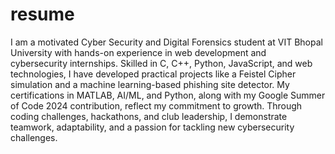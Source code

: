 # resume

I am a motivated Cyber Security and Digital Forensics student at VIT Bhopal University with hands-on experience in web development and cybersecurity internships. Skilled in C, C++, Python, JavaScript, and web technologies, I have developed practical projects like a Feistel Cipher simulation and a machine learning-based phishing site detector. My certifications in MATLAB, AI/ML, and Python, along with my Google Summer of Code 2024 contribution, reflect my commitment to growth. Through coding challenges, hackathons, and club leadership, I demonstrate teamwork, adaptability, and a passion for tackling new cybersecurity challenges.
